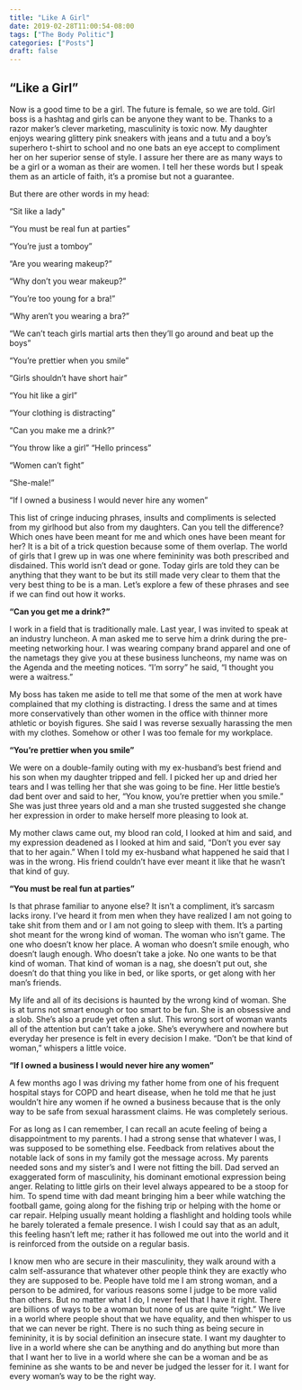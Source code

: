 ```yaml
---
title: "Like A Girl"
date: 2019-02-28T11:00:54-08:00
tags: ["The Body Politic"]
categories: ["Posts"]
draft: false
---
```


## “Like a Girl”

Now is a good time to be a girl. The future is female, so we are told. Girl boss is a hashtag and girls can be anyone they want to be. Thanks to a razor maker’s clever marketing, masculinity is toxic now. My daughter enjoys wearing glittery pink sneakers with jeans and a tutu and a boy’s superhero t-shirt to school and no one bats an eye accept to compliment her on her superior sense of style. I assure her there are as many ways to be a girl or a woman as their are women. I tell her these words but I speak them as an article of faith, it’s a promise but not a guarantee. 

But there are other words in my head:

“Sit like a lady"

“You must be real fun at parties”

“You’re just a tomboy”

“Are you wearing makeup?”

“Why don’t you wear makeup?”

“You’re too young for a bra!”

“Why aren’t you wearing a bra?”

“We can’t teach girls martial arts then they’ll go around and beat up the boys”

“You’re prettier when you smile”

“Girls shouldn’t have short hair”

“You hit like a girl”

“Your clothing is distracting”

“Can you make me a drink?”

“You throw like a girl”
“Hello princess” 

“Women can’t fight”

“She-male!”

“If I owned a business I would never hire any women”

This list of cringe inducing phrases, insults and compliments is selected from my girlhood but also from my daughters. Can you tell the difference? Which ones have been meant for me and which ones have been meant for her? It is a bit of a trick question because some of them overlap. The world of girls that I grew up in was one where femininity was both prescribed and disdained. This world isn’t dead or gone. Today girls are told they can be anything that they want to be but its still made very clear to them that the very best thing to be is a man. Let’s explore a few of these phrases and see if we can find out how it works. 

__“Can you get me a drink?”__

I work in a field that is traditionally male. Last year, I was invited to speak at an industry luncheon. A man asked me to serve him a drink during the pre-meeting networking hour. I was wearing company brand apparel and one of the nametags they give you at these business luncheons, my name was on the Agenda and the meeting notices. “I’m sorry” he said, “I thought you were a waitress.”

My boss has taken me aside to tell me that some of the men at work have complained that my clothing is distracting. I dress the same and at times more conservatively than other women in the office with thinner more athletic or boyish figures. She said I was reverse sexually harassing the men with my clothes. Somehow or other I was too female for my workplace. 

__“You’re prettier when you smile”__

We were on a double-family outing with my ex-husband’s best friend and his son when my daughter tripped and fell. I picked her up and dried her tears and I was telling her that she was going to be fine. Her little bestie’s dad bent over and said to her, “You know, you’re prettier when you smile.” She was just three years old and a man she trusted suggested she change her expression in order to make herself more pleasing to look at. 

My mother claws came out, my blood ran cold, I looked at him and said, and my expression deadened as I looked at  him and said, “Don’t you ever say that to her again.” When I told my ex-husband what happened he said that I was in the wrong. His friend couldn’t have ever meant it like that he wasn’t that kind of guy. 

__“You must be real fun at parties”__

Is that phrase familiar to anyone else? It isn’t a compliment, it’s sarcasm lacks irony. I’ve heard it from men when they have realized I am not going to take shit from them and or I am not going to sleep with them. It’s a parting shot meant for the wrong kind of woman. The woman who isn’t game. The one who doesn’t know her place. A woman who doesn’t smile enough, who doesn’t laugh enough. Who doesn’t take a joke. No one wants to be that kind of woman. That kind of woman is a nag, she doesn’t put out, she doesn’t do that thing you like in bed, or like sports, or get along with her man’s friends. 

My life and all of its decisions is haunted by the wrong kind of woman. She is at turns not smart enough or too smart to be fun. She is an obsessive and a slob. She’s also a prude yet often a slut. This wrong sort of woman wants all of the attention but can’t take a joke. She’s everywhere and nowhere but everyday her presence is felt in every decision I make. “Don’t be that kind of woman,” whispers a little voice.

__“If I owned a business I would never hire any women”__

A few months ago I was driving my father home from one of his frequent hospital stays for COPD and heart disease, when he told me that he just wouldn’t hire any women if he owned a business because that is the only way to be safe from sexual harassment claims. He was completely serious. 

For as long as I can remember, I can recall an acute feeling of being a disappointment to my parents. I had a strong sense that whatever I was, I was supposed to be something else. Feedback from relatives about the notable lack of sons in my family got the message across. My parents needed sons and my sister’s and I were not fitting the bill. Dad served an exaggerated form of masculinity, his dominant emotional expression being anger. Relating to little girls on their level always appeared to be a stoop for him. To spend time with dad meant bringing him a beer while watching the football game, going along for the fishing trip or helping with the home or car repair. Helping usually meant holding a flashlight and holding tools while he barely tolerated a female presence. I wish I could say that as an adult, this feeling hasn’t left me; rather it has followed me out  into the world and it is reinforced from the outside on a regular basis. 

I know men who are secure in their masculinity, they walk around with a calm self-assurance that whatever other people think they are exactly who they are supposed to be. People have told me I am strong woman, and a person to be admired, for various reasons some  I judge to be more valid than others. But no matter what I do, I never feel that I have it right. There are billions of ways to be a woman but none of us are quite “right.” We live in a world where people shout that we have equality, and then whisper to us that we can never be right. There is no such thing as being secure in femininity, it is by social definition an insecure state. I want my daughter to live in a world where she can be anything and do anything but more than that I want her to live in a world where she can be a woman and be as feminine as she wants to be and never be judged the lesser for it. I want for every woman’s way to be the right way. 
